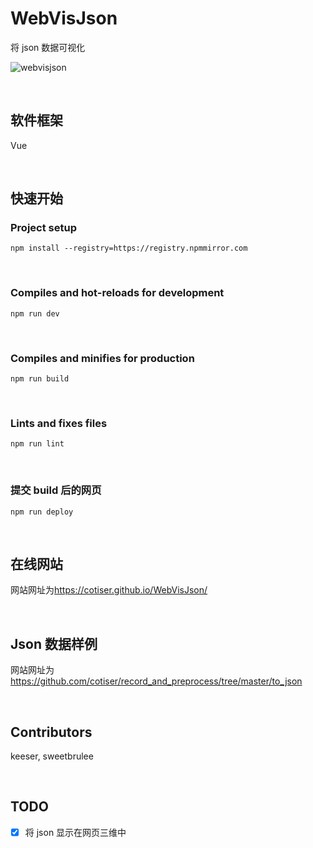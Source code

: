 # WebVisJson

将 json 数据可视化

![webvisjson](https://github.com/cotiser/WebVisJson/assets/12660628/93f638ca-7a57-4971-a2c8-9515112911d4)

<br>

## 软件框架

Vue

<br>

## 快速开始

### Project setup

```
npm install --registry=https://registry.npmmirror.com
```

<br>

### Compiles and hot-reloads for development

```
npm run dev
```

<br>

### Compiles and minifies for production

```
npm run build
```

<br>

### Lints and fixes files

```
npm run lint
```

<br>

### 提交 build 后的网页

```
npm run deploy
```

<br>

## 在线网站

网站网址为<https://cotiser.github.io/WebVisJson/>

<br>

## Json 数据样例

网站网址为<https://github.com/cotiser/record_and_preprocess/tree/master/to_json>

<br>

## Contributors

keeser, sweetbrulee

<br>

## TODO

- [x] 将 json 显示在网页三维中

